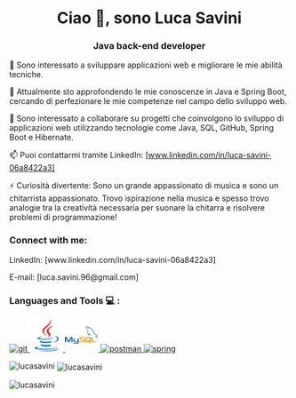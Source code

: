 
<h1 align="center">Ciao 👋, sono Luca Savini</h1>
<h3 align="center">Java back-end developer </h3>


👀 Sono interessato a sviluppare applicazioni web e migliorare le mie abilità tecniche.

🌱 Attualmente sto approfondendo le mie conoscenze in Java e Spring Boot, cercando di perfezionare le mie competenze nel campo dello sviluppo web.

💞️ Sono interessato a collaborare su progetti che coinvolgono lo sviluppo di applicazioni web utilizzando tecnologie come Java, SQL, GitHub, Spring Boot e Hibernate.

📫 Puoi contattarmi tramite LinkedIn: [www.linkedin.com/in/luca-savini-06a8422a3]

⚡ Curiosità divertente: Sono un grande appassionato di musica e sono un chitarrista appassionato. Trovo ispirazione nella musica e spesso trovo analogie tra la creatività necessaria per suonare la chitarra e risolvere problemi di programmazione!

<h3 align="left">Connect with me:</h3>
<p align="left">LinkedIn: [www.linkedin.com/in/luca-savini-06a8422a3]</p>
<p align="left">E-mail: [luca.savini.96@gmail.com]</p>


<h3 align="left">Languages and Tools 💻 :</h3>
<p align="left"> <a href="https://git-scm.com/" target="_blank" rel="noreferrer"> <img src="https://www.vectorlogo.zone/logos/git-scm/git-scm-icon.svg" alt="git" width="60" height="60"/> </a> <a href="https://www.java.com" target="_blank" rel="noreferrer"> <img src="https://raw.githubusercontent.com/devicons/devicon/master/icons/java/java-original.svg" alt="java" width="60" height="60"/> </a> <a href="https://www.mysql.com/" target="_blank" rel="noreferrer"> <img src="https://raw.githubusercontent.com/devicons/devicon/master/icons/mysql/mysql-original-wordmark.svg" alt="mysql" width="60" height="60"/> </a> <a href="https://postman.com" target="_blank" rel="noreferrer"> <img src="https://www.vectorlogo.zone/logos/getpostman/getpostman-icon.svg" alt="postman" width="60" height="60"/> </a> <a href="https://spring.io/" target="_blank" rel="noreferrer"> <img src="https://www.vectorlogo.zone/logos/springio/springio-icon.svg" alt="spring" width="60" height="60"/> </a> </p>



<p><img align="left" src="https://github-readme-stats.vercel.app/api/top-langs?username=lucasavini&show_icons=true&theme=merko&bg_color=0033FF0&locale=en&layout=compact" alt="lucasavini" /></p>

<p>&nbsp;<img align="center" src="https://github-readme-stats.vercel.app/api?username=lucasavini&show_icons=true&theme=merko&bg_color=0033FF0&locale=en" alt="lucasavini" /></p>

<p><img align="center" src="https://github-readme-streak-stats.herokuapp.com/?user=lucasavini&theme=dark" alt="lucasavini" /></p>
